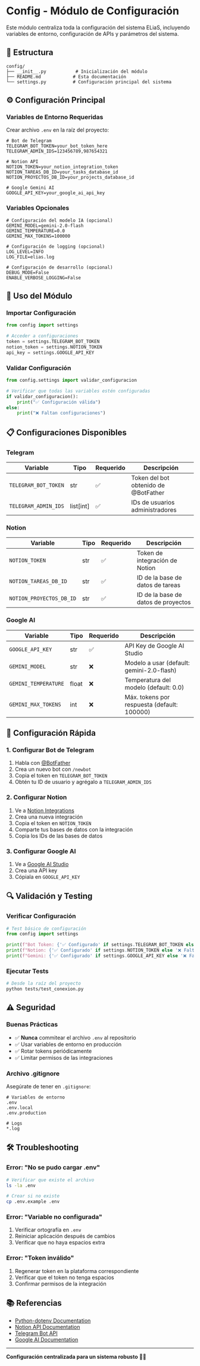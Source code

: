 # Config - Módulo de Configuración

Este módulo centraliza toda la configuración del sistema ELiaS, incluyendo variables de entorno, configuración de APIs y parámetros del sistema.

## 📁 Estructura

```
config/
├── __init__.py           # Inicialización del módulo
├── README.md            # Esta documentación
└── settings.py          # Configuración principal del sistema
```

## ⚙️ Configuración Principal

### Variables de Entorno Requeridas

Crear archivo `.env` en la raíz del proyecto:

```env
# Bot de Telegram
TELEGRAM_BOT_TOKEN=your_bot_token_here
TELEGRAM_ADMIN_IDS=123456789,987654321

# Notion API
NOTION_TOKEN=your_notion_integration_token
NOTION_TAREAS_DB_ID=your_tasks_database_id
NOTION_PROYECTOS_DB_ID=your_projects_database_id

# Google Gemini AI
GOOGLE_API_KEY=your_google_ai_api_key
```

### Variables Opcionales

```env
# Configuración del modelo IA (opcional)
GEMINI_MODEL=gemini-2.0-flash
GEMINI_TEMPERATURE=0.0
GEMINI_MAX_TOKENS=100000

# Configuración de logging (opcional)
LOG_LEVEL=INFO
LOG_FILE=elias.log

# Configuración de desarrollo (opcional)
DEBUG_MODE=False
ENABLE_VERBOSE_LOGGING=False
```

## 🔧 Uso del Módulo

### Importar Configuración

```python
from config import settings

# Acceder a configuraciones
token = settings.TELEGRAM_BOT_TOKEN
notion_token = settings.NOTION_TOKEN
api_key = settings.GOOGLE_API_KEY
```

### Validar Configuración

```python
from config.settings import validar_configuracion

# Verificar que todas las variables estén configuradas
if validar_configuracion():
    print("✅ Configuración válida")
else:
    print("❌ Faltan configuraciones")
```

## 📋 Configuraciones Disponibles

### Telegram

| Variable | Tipo | Requerido | Descripción |
|----------|------|-----------|-------------|
| `TELEGRAM_BOT_TOKEN` | str | ✅ | Token del bot obtenido de @BotFather |
| `TELEGRAM_ADMIN_IDS` | list[int] | ✅ | IDs de usuarios administradores |

### Notion

| Variable | Tipo | Requerido | Descripción |
|----------|------|-----------|-------------|
| `NOTION_TOKEN` | str | ✅ | Token de integración de Notion |
| `NOTION_TAREAS_DB_ID` | str | ✅ | ID de la base de datos de tareas |
| `NOTION_PROYECTOS_DB_ID` | str | ✅ | ID de la base de datos de proyectos |

### Google AI

| Variable | Tipo | Requerido | Descripción |
|----------|------|-----------|-------------|
| `GOOGLE_API_KEY` | str | ✅ | API Key de Google AI Studio |
| `GEMINI_MODEL` | str | ❌ | Modelo a usar (default: gemini-2.0-flash) |
| `GEMINI_TEMPERATURE` | float | ❌ | Temperatura del modelo (default: 0.0) |
| `GEMINI_MAX_TOKENS` | int | ❌ | Máx. tokens por respuesta (default: 100000) |

## 🚀 Configuración Rápida

### 1. Configurar Bot de Telegram

1. Habla con [@BotFather](https://t.me/botfather)
2. Crea un nuevo bot con `/newbot`
3. Copia el token en `TELEGRAM_BOT_TOKEN`
4. Obtén tu ID de usuario y agrégalo a `TELEGRAM_ADMIN_IDS`

### 2. Configurar Notion

1. Ve a [Notion Integrations](https://www.notion.so/my-integrations)
2. Crea una nueva integración
3. Copia el token en `NOTION_TOKEN`
4. Comparte tus bases de datos con la integración
5. Copia los IDs de las bases de datos

### 3. Configurar Google AI

1. Ve a [Google AI Studio](https://aistudio.google.com/)
2. Crea una API key
3. Cópiala en `GOOGLE_API_KEY`

## 🔍 Validación y Testing

### Verificar Configuración

```python
# Test básico de configuración
from config import settings

print(f"Bot Token: {'✅ Configurado' if settings.TELEGRAM_BOT_TOKEN else '❌ Faltante'}")
print(f"Notion: {'✅ Configurado' if settings.NOTION_TOKEN else '❌ Faltante'}")
print(f"Gemini: {'✅ Configurado' if settings.GOOGLE_API_KEY else '❌ Faltante'}")
```

### Ejecutar Tests

```bash
# Desde la raíz del proyecto
python tests/test_conexion.py
```

## ⚠️ Seguridad

### Buenas Prácticas

- ✅ **Nunca** commitear el archivo `.env` al repositorio
- ✅ Usar variables de entorno en producción
- ✅ Rotar tokens periódicamente
- ✅ Limitar permisos de las integraciones

### Archivo .gitignore

Asegúrate de tener en `.gitignore`:

```gitignore
# Variables de entorno
.env
.env.local
.env.production

# Logs
*.log
```

## 🛠️ Troubleshooting

### Error: "No se pudo cargar .env"

```bash
# Verificar que existe el archivo
ls -la .env

# Crear si no existe
cp .env.example .env
```

### Error: "Variable no configurada"

1. Verificar ortografía en `.env`
2. Reiniciar aplicación después de cambios
3. Verificar que no haya espacios extra

### Error: "Token inválido"

1. Regenerar token en la plataforma correspondiente
2. Verificar que el token no tenga espacios
3. Confirmar permisos de la integración

## 📚 Referencias

- [Python-dotenv Documentation](https://github.com/theskumar/python-dotenv)
- [Notion API Documentation](https://developers.notion.com/)
- [Telegram Bot API](https://core.telegram.org/bots/api)
- [Google AI Documentation](https://ai.google.dev/docs)

---

**Configuración centralizada para un sistema robusto** 🔧✨
